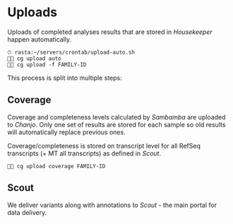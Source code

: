 # Uploads

Uploads of completed analyses results that are stored in _Housekeeper_ happen automatically.

    ⏱ rasta:~/servers/crontab/upload-auto.sh
    👨‍💻 cg upload auto
    👨‍💻 cg upload -f FAMILY-ID

This process is split into multiple steps:

## Coverage

Coverage and completeness levels calculated by _Sambamba_ are uploaded to _Chanjo_. Only one set of results are stored for each sample so old results will automatically replace previous ones.

Coverage/completeness is stored on transcript level for all RefSeq transcripts (+ MT all transcripts) as defined in _Scout_.

    👨‍💻 cg upload coverage FAMILY-ID

## Scout

We deliver variants along with annotations to _Scout_ - the main portal for data delivery.
